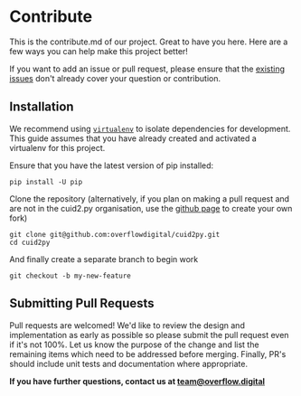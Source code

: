 # Contribute

This is the contribute.md of our project. Great to have you here. Here are a few ways you can help make this project better!

If you want to add an issue or pull request, please ensure that the [existing issues](https://github.com/overflowdigital/cuid2py/issues) don't already cover your question or contribution.

## Installation

We recommend using [`virtualenv`](https://virtualenv.readthedocs.org/en/latest/) to isolate dependencies for development.
This guide assumes that you have already created and activated a virtualenv for this project.

Ensure that you have the latest version of pip installed:
```
pip install -U pip
```

Clone the repository (alternatively, if you plan on making a pull request and are not in the cuid2.py organisation, use the [github page](https://github.com/overflowdigital/cuid2py) to create your own fork)
```
git clone git@github.com:overflowdigital/cuid2py.git
cd cuid2py
```

And finally create a separate branch to begin work
```
git checkout -b my-new-feature
```

## Submitting Pull Requests

Pull requests are welcomed! We'd like to review the design and implementation as early as
possible so please submit the pull request even if it's not 100%.
Let us know the purpose of the change and list the remaining items which need to be
addressed before merging. Finally, PR's should include unit tests and documentation
where appropriate.

**If you have further questions, contact us at team@overflow.digital**
